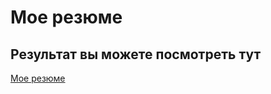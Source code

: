 # Мое резюме

## Результат вы можете посмотреть тут
 
[Мое резюме](https://sultanhello.github.io/resum/)
